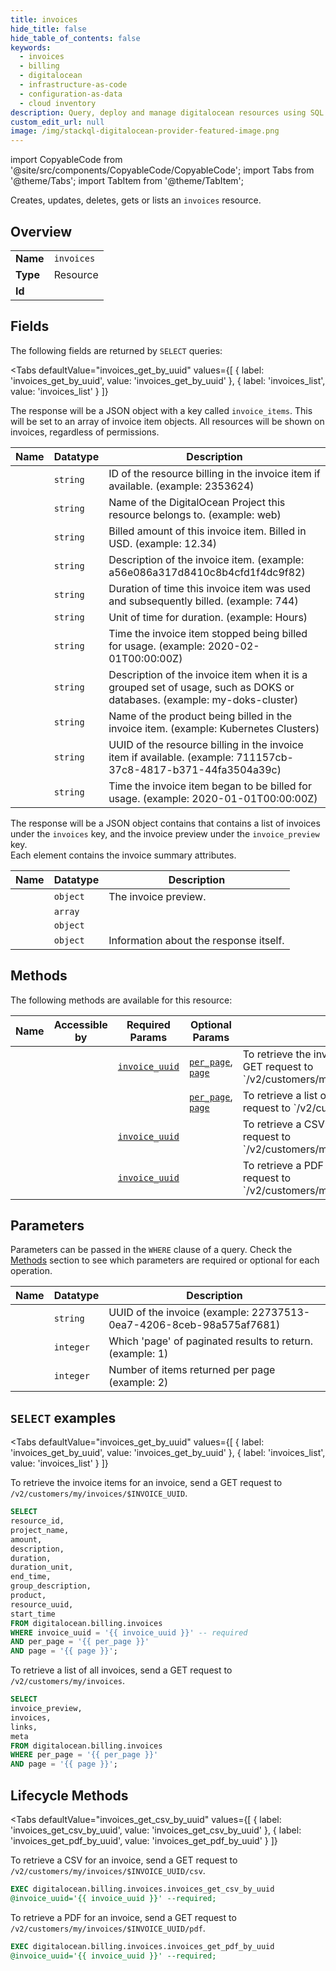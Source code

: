 ```yaml
--- 
title: invoices
hide_title: false
hide_table_of_contents: false
keywords:
  - invoices
  - billing
  - digitalocean
  - infrastructure-as-code
  - configuration-as-data
  - cloud inventory
description: Query, deploy and manage digitalocean resources using SQL
custom_edit_url: null
image: /img/stackql-digitalocean-provider-featured-image.png
---
```


import CopyableCode from '@site/src/components/CopyableCode/CopyableCode';
import Tabs from '@theme/Tabs';
import TabItem from '@theme/TabItem';

Creates, updates, deletes, gets or lists an <code>invoices</code> resource.

## Overview
<table><tbody>
<tr><td><b>Name</b></td><td><code>invoices</code></td></tr>
<tr><td><b>Type</b></td><td>Resource</td></tr>
<tr><td><b>Id</b></td><td><CopyableCode code="digitalocean.billing.invoices" /></td></tr>
</tbody></table>

## Fields

The following fields are returned by `SELECT` queries:

<Tabs
    defaultValue="invoices_get_by_uuid"
    values={[
        { label: 'invoices_get_by_uuid', value: 'invoices_get_by_uuid' },
        { label: 'invoices_list', value: 'invoices_list' }
    ]}
>
<TabItem value="invoices_get_by_uuid">

The response will be a JSON object with a key called `invoice_items`. This will be set to an array of invoice item objects. All resources will be shown on invoices, regardless of permissions.

<table>
<thead>
    <tr>
    <th>Name</th>
    <th>Datatype</th>
    <th>Description</th>
    </tr>
</thead>
<tbody>
<tr>
    <td><CopyableCode code="resource_id" /></td>
    <td><code>string</code></td>
    <td>ID of the resource billing in the invoice item if available. (example: 2353624)</td>
</tr>
<tr>
    <td><CopyableCode code="project_name" /></td>
    <td><code>string</code></td>
    <td>Name of the DigitalOcean Project this resource belongs to. (example: web)</td>
</tr>
<tr>
    <td><CopyableCode code="amount" /></td>
    <td><code>string</code></td>
    <td>Billed amount of this invoice item. Billed in USD. (example: 12.34)</td>
</tr>
<tr>
    <td><CopyableCode code="description" /></td>
    <td><code>string</code></td>
    <td>Description of the invoice item. (example: a56e086a317d8410c8b4cfd1f4dc9f82)</td>
</tr>
<tr>
    <td><CopyableCode code="duration" /></td>
    <td><code>string</code></td>
    <td>Duration of time this invoice item was used and subsequently billed. (example: 744)</td>
</tr>
<tr>
    <td><CopyableCode code="duration_unit" /></td>
    <td><code>string</code></td>
    <td>Unit of time for duration. (example: Hours)</td>
</tr>
<tr>
    <td><CopyableCode code="end_time" /></td>
    <td><code>string</code></td>
    <td>Time the invoice item stopped being billed for usage. (example: 2020-02-01T00:00:00Z)</td>
</tr>
<tr>
    <td><CopyableCode code="group_description" /></td>
    <td><code>string</code></td>
    <td>Description of the invoice item when it is a grouped set of usage, such  as DOKS or databases. (example: my-doks-cluster)</td>
</tr>
<tr>
    <td><CopyableCode code="product" /></td>
    <td><code>string</code></td>
    <td>Name of the product being billed in the invoice item. (example: Kubernetes Clusters)</td>
</tr>
<tr>
    <td><CopyableCode code="resource_uuid" /></td>
    <td><code>string</code></td>
    <td>UUID of the resource billing in the invoice item if available. (example: 711157cb-37c8-4817-b371-44fa3504a39c)</td>
</tr>
<tr>
    <td><CopyableCode code="start_time" /></td>
    <td><code>string</code></td>
    <td>Time the invoice item began to be billed for usage. (example: 2020-01-01T00:00:00Z)</td>
</tr>
</tbody>
</table>
</TabItem>
<TabItem value="invoices_list">

The response will be a JSON object contains that contains a list of invoices under the `invoices` key, and the invoice preview under the `invoice_preview` key.<br />Each element contains the invoice summary attributes.

<table>
<thead>
    <tr>
    <th>Name</th>
    <th>Datatype</th>
    <th>Description</th>
    </tr>
</thead>
<tbody>
<tr>
    <td><CopyableCode code="invoice_preview" /></td>
    <td><code>object</code></td>
    <td>The invoice preview.</td>
</tr>
<tr>
    <td><CopyableCode code="invoices" /></td>
    <td><code>array</code></td>
    <td></td>
</tr>
<tr>
    <td><CopyableCode code="links" /></td>
    <td><code>object</code></td>
    <td></td>
</tr>
<tr>
    <td><CopyableCode code="meta" /></td>
    <td><code>object</code></td>
    <td>Information about the response itself.</td>
</tr>
</tbody>
</table>
</TabItem>
</Tabs>

## Methods

The following methods are available for this resource:

<table>
<thead>
    <tr>
    <th>Name</th>
    <th>Accessible by</th>
    <th>Required Params</th>
    <th>Optional Params</th>
    <th>Description</th>
    </tr>
</thead>
<tbody>
<tr>
    <td><a href="#invoices_get_by_uuid"><CopyableCode code="invoices_get_by_uuid" /></a></td>
    <td><CopyableCode code="select" /></td>
    <td><a href="#parameter-invoice_uuid"><code>invoice_uuid</code></a></td>
    <td><a href="#parameter-per_page"><code>per_page</code></a>, <a href="#parameter-page"><code>page</code></a></td>
    <td>To retrieve the invoice items for an invoice, send a GET request to `/v2/customers/my/invoices/$INVOICE_UUID`.</td>
</tr>
<tr>
    <td><a href="#invoices_list"><CopyableCode code="invoices_list" /></a></td>
    <td><CopyableCode code="select" /></td>
    <td></td>
    <td><a href="#parameter-per_page"><code>per_page</code></a>, <a href="#parameter-page"><code>page</code></a></td>
    <td>To retrieve a list of all invoices, send a GET request to `/v2/customers/my/invoices`.</td>
</tr>
<tr>
    <td><a href="#invoices_get_csv_by_uuid"><CopyableCode code="invoices_get_csv_by_uuid" /></a></td>
    <td><CopyableCode code="exec" /></td>
    <td><a href="#parameter-invoice_uuid"><code>invoice_uuid</code></a></td>
    <td></td>
    <td>To retrieve a CSV for an invoice, send a GET request to `/v2/customers/my/invoices/$INVOICE_UUID/csv`.</td>
</tr>
<tr>
    <td><a href="#invoices_get_pdf_by_uuid"><CopyableCode code="invoices_get_pdf_by_uuid" /></a></td>
    <td><CopyableCode code="exec" /></td>
    <td><a href="#parameter-invoice_uuid"><code>invoice_uuid</code></a></td>
    <td></td>
    <td>To retrieve a PDF for an invoice, send a GET request to `/v2/customers/my/invoices/$INVOICE_UUID/pdf`.</td>
</tr>
</tbody>
</table>

## Parameters

Parameters can be passed in the `WHERE` clause of a query. Check the [Methods](#methods) section to see which parameters are required or optional for each operation.

<table>
<thead>
    <tr>
    <th>Name</th>
    <th>Datatype</th>
    <th>Description</th>
    </tr>
</thead>
<tbody>
<tr id="parameter-invoice_uuid">
    <td><CopyableCode code="invoice_uuid" /></td>
    <td><code>string</code></td>
    <td>UUID of the invoice (example: 22737513-0ea7-4206-8ceb-98a575af7681)</td>
</tr>
<tr id="parameter-page">
    <td><CopyableCode code="page" /></td>
    <td><code>integer</code></td>
    <td>Which 'page' of paginated results to return. (example: 1)</td>
</tr>
<tr id="parameter-per_page">
    <td><CopyableCode code="per_page" /></td>
    <td><code>integer</code></td>
    <td>Number of items returned per page (example: 2)</td>
</tr>
</tbody>
</table>

## `SELECT` examples

<Tabs
    defaultValue="invoices_get_by_uuid"
    values={[
        { label: 'invoices_get_by_uuid', value: 'invoices_get_by_uuid' },
        { label: 'invoices_list', value: 'invoices_list' }
    ]}
>
<TabItem value="invoices_get_by_uuid">

To retrieve the invoice items for an invoice, send a GET request to `/v2/customers/my/invoices/$INVOICE_UUID`.

```sql
SELECT
resource_id,
project_name,
amount,
description,
duration,
duration_unit,
end_time,
group_description,
product,
resource_uuid,
start_time
FROM digitalocean.billing.invoices
WHERE invoice_uuid = '{{ invoice_uuid }}' -- required
AND per_page = '{{ per_page }}'
AND page = '{{ page }}';
```
</TabItem>
<TabItem value="invoices_list">

To retrieve a list of all invoices, send a GET request to `/v2/customers/my/invoices`.

```sql
SELECT
invoice_preview,
invoices,
links,
meta
FROM digitalocean.billing.invoices
WHERE per_page = '{{ per_page }}'
AND page = '{{ page }}';
```
</TabItem>
</Tabs>


## Lifecycle Methods

<Tabs
    defaultValue="invoices_get_csv_by_uuid"
    values={[
        { label: 'invoices_get_csv_by_uuid', value: 'invoices_get_csv_by_uuid' },
        { label: 'invoices_get_pdf_by_uuid', value: 'invoices_get_pdf_by_uuid' }
    ]}
>
<TabItem value="invoices_get_csv_by_uuid">

To retrieve a CSV for an invoice, send a GET request to `/v2/customers/my/invoices/$INVOICE_UUID/csv`.

```sql
EXEC digitalocean.billing.invoices.invoices_get_csv_by_uuid 
@invoice_uuid='{{ invoice_uuid }}' --required;
```
</TabItem>
<TabItem value="invoices_get_pdf_by_uuid">

To retrieve a PDF for an invoice, send a GET request to `/v2/customers/my/invoices/$INVOICE_UUID/pdf`.

```sql
EXEC digitalocean.billing.invoices.invoices_get_pdf_by_uuid 
@invoice_uuid='{{ invoice_uuid }}' --required;
```
</TabItem>
</Tabs>
